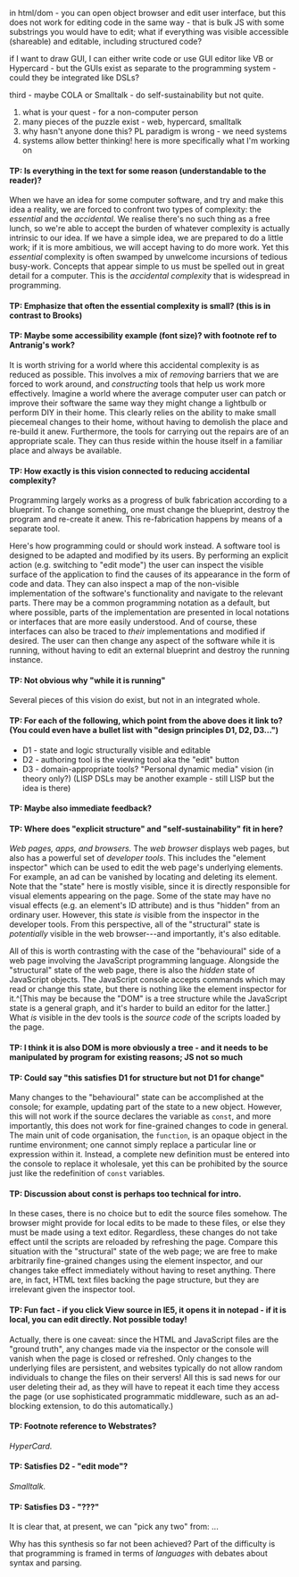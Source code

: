 in html/dom - you can open object browser and edit user interface, but this does not work for editing code in the same way - that is bulk JS with some substrings you would have to edit; what if everything was visible accessible (shareable) and editable, including structured code?

if I want to draw GUI, I can either write code or use GUI editor like VB or Hypercard - but the GUIs exist as separate to the programming system - could they be integrated like DSLs?

third - maybe COLA or Smalltalk - do self-sustainability but not quite.

1. what is your quest - for a non-computer person
2. many pieces of the puzzle exist - web, hypercard, smalltalk
3. why hasn't anyone done this? PL paradigm is wrong - we need systems
4. systems allow better thinking! here is more specifically what I'm working on

#### TP: Is everything in the text for some reason (understandable to the reader)?

When we have an idea for some computer software, and try and make this idea a reality, we are forced to confront two types of complexity: the *essential* and the *accidental*. We realise there's no such thing as a free lunch, so we're able to accept the burden of whatever complexity is actually intrinsic to our idea. If we have a simple idea, we are prepared to do a little work; if it is more ambitious, we will accept having to do more work. Yet this *essential* complexity is often swamped by unwelcome incursions of tedious busy-work. Concepts that appear simple to us must be spelled out in great detail for a computer. This is the *accidental complexity* that is widespread in programming.

#### TP: Emphasize that often the essential complexity is small? (this is in contrast to Brooks)

#### TP: Maybe some accessibility example (font size)? with footnote ref to Antranig's work?

It is worth striving for a world where this accidental complexity is as reduced as possible. This involves a mix of *removing* barriers that we are forced to work around, and *constructing* tools that help us work more effectively. Imagine a world where the average computer user can patch or improve their software the same way they might change a lightbulb or perform DIY in their home. This clearly relies on the ability to make small piecemeal changes to their home, without having to demolish the place and re-build it anew. Furthermore, the tools for carrying out the repairs are of an appropriate scale. They can thus reside within the house itself in a familiar place and always be available.

#### TP: How exactly is this vision connected to reducing accidental complexity?

Programming largely works as a progress of bulk fabrication according to a blueprint. To change something, one must change the blueprint, destroy the program and re-create it anew. This re-fabrication happens by means of a separate tool.

Here's how programming could or should work instead. A software tool is designed to be adapted and modified by its users. By performing an explicit action (e.g. switching to "edit mode") the user can inspect the visible surface of the application to find the causes of its appearance in the form of code and data. They can also inspect a map of the non-visible implementation of the software's functionality and navigate to the relevant parts. There may be a common programming notation as a default, but where possible, parts of the implementation are presented in local notations or interfaces that are more easily understood. And of course, these interfaces can also be traced to *their* implementations and modified if desired. The user can then change any aspect of the software while it is running, without having to edit an external blueprint and destroy the running instance.

#### TP: Not obvious why "while it is running"

Several pieces of this vision do exist, but not in an integrated whole.

#### TP: For each of the following, which point from the above does it link to? (You could even have a bullet list with "design principles D1, D2, D3...")

* D1 - state and logic structurally visible and editable
* D2 - authoring tool is the viewing tool aka the "edit" button
* D3 - domain-appropriate tools? "Personal dynamic media" vision (in theory only?)
  (LISP DSLs may be another example - still LISP but the idea is there)

#### TP: Maybe also immediate feedback?
#### TP: Where does "explicit structure" and "self-sustainability" fit in here?


*Web pages, apps, and browsers.* The *web browser* displays web pages, but also has a powerful set of *developer tools*. This includes the "element inspector" which can be used to edit the web page's underlying elements. For example, an ad can be vanished by locating and deleting its element. Note that the "state" here is mostly visible, since it is directly responsible for visual elements appearing on the page. Some of the state may have no visual effects (e.g. an element's ID attribute) and is thus "hidden" from an ordinary user. However, this state *is* visible from the inspector in the developer tools. From this perspective, all of the "structural" state is *potentially* visible in the web browser---and importantly, it's also editable.

All of this is worth contrasting with the case of the "behavioural" side of a web page involving the JavaScript programming language. Alongside the "structural" state of the web page, there is also the *hidden* state of JavaScript objects. The JavaScript console accepts commands which may read or change this state, but there is nothing like the element inspector for it.^[This may be because the "DOM" is a tree structure while the JavaScript state is a general graph, and it's harder to build an editor for the latter.] What *is* visible in the dev tools is the *source code* of the scripts loaded by the page.

#### TP: I think it is also DOM is more obviously a tree - and it needs to be manipulated by program for existing reasons; JS not so much

#### TP: Could say "this satisfies D1 for structure but not D1 for change"

Many changes to the "behavioural" state can be accomplished at the console; for example, updating part of the state to a new object. However, this will not work if the source declares the variable as `const`, and more importantly, this does not work for fine-grained changes to code in general. The main unit of code organisation, the `function`, is an opaque object in the runtime environment; one cannot simply replace a particular line or expression within it. Instead, a complete new definition must be entered into the console to replace it wholesale, yet this can be prohibited by the source just like the redefinition of `const` variables.

#### TP: Discussion about const is perhaps too technical for intro.

In these cases, there is no choice but to edit the source files somehow. The browser might provide for local edits to be made to these files, or else they must be made using a text editor. Regardless, these changes do not take effect until the scripts are reloaded by refreshing the page. Compare this situation with the "structural" state of the web page; we are free to make arbitrarily fine-grained changes using the element inspector, and our changes take effect immediately without having to reset anything. There are, in fact, HTML text files backing the page structure, but they are irrelevant given the inspector tool.

#### TP: Fun fact - if you click View source in IE5, it opens it in notepad - if it is local, you can edit directly. Not possible today!

Actually, there is one caveat: since the HTML and JavaScript files are the "ground truth", any changes made via the inspector or the console will vanish when the page is closed or refreshed. Only changes to the underlying files are persistent, and websites typically do not allow random individuals to change the files on their servers! All this is sad news for our user deleting their ad, as they will have to repeat it each time they access the page (or use sophisticated programmatic middleware, such as an ad-blocking extension, to do this automatically.)

#### TP: Footnote reference to Webstrates?

*HyperCard.*

#### TP: Satisfies D2 - "edit mode"?

*Smalltalk.*

#### TP: Satisfies D3 - "???"

It is clear that, at present, we can "pick any two" from: ...

Why has this synthesis so far not been achieved? Part of the difficulty is that programming is framed in terms of *languages* with debates about syntax and parsing.
